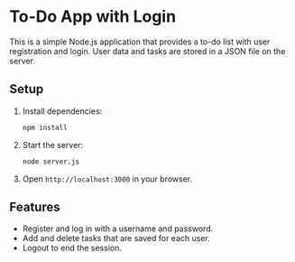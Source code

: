 # To-Do App with Login

This is a simple Node.js application that provides a to-do list with user registration and login. User data and tasks are stored in a JSON file on the server.

## Setup

1. Install dependencies:
   ```bash
   npm install
   ```

2. Start the server:
   ```bash
   node server.js
   ```

3. Open `http://localhost:3000` in your browser.

## Features

- Register and log in with a username and password.
- Add and delete tasks that are saved for each user.
- Logout to end the session.
